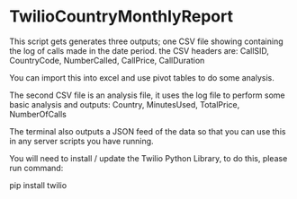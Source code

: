 # TwilioCountryMonthlyReport

This script gets generates three outputs; one CSV file showing containing the log of calls made in the date period. the CSV headers are:
CallSID, CountryCode, NumberCalled, CallPrice, CallDuration

You can import this into excel and use pivot tables to do some analysis.

The second CSV file is an analysis file, it uses the log file to perform some basic analysis and outputs:
Country, MinutesUsed, TotalPrice, NumberOfCalls

The terminal also outputs a JSON feed of the data so that you can use this in any server scripts you have running.

You will need to install / update the Twilio Python Library, to do this, please run command: 

pip install twilio

